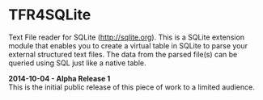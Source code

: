 TFR4SQLite
==========

Text File reader for SQLite (http://sqlite.org).  This is a SQLite extension module that enables you to create a virtual table in SQLite to parse your external structured text files.  The data from the parsed file(s) can be queried using SQL just like a native table.

**2014-10-04 - Alpha Release 1**<br>
This is the initial public release of this piece of work to a limited audience.

